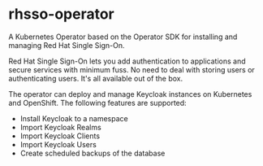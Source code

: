 # rhsso-operator

A Kubernetes Operator based on the Operator SDK for installing and managing Red Hat Single Sign-On.

Red Hat Single Sign-On lets you add authentication to applications and secure services with minimum fuss. No need to deal with storing users or authenticating users. It's all available out of the box.

The operator can deploy and manage Keycloak instances on Kubernetes and OpenShift.
The following features are supported:

* Install Keycloak to a namespace
* Import Keycloak Realms
* Import Keycloak Clients
* Import Keycloak Users
* Create scheduled backups of the database
